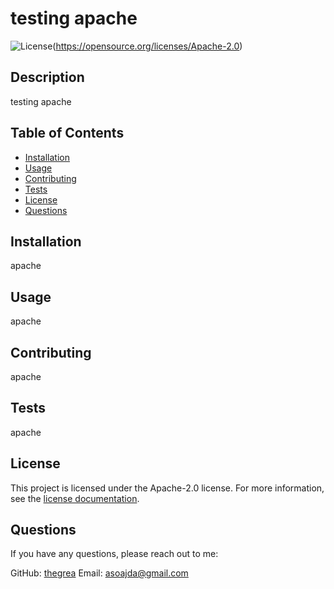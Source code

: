 # testing apache

![License](https://img.shields.io/badge/License-Apache-2.0-blue.svg)(https://opensource.org/licenses/Apache-2.0)

## Description
testing apache

## Table of Contents
- [Installation](#installation)
- [Usage](#usage)
- [Contributing](#contributing)
- [Tests](#tests)
- [License](#license)
- [Questions](#questions)

## Installation
apache

## Usage
apache

## Contributing
apache

## Tests
apache

## License

This project is licensed under the Apache-2.0 license. For more information, see the [license documentation]().

## Questions
If you have any questions, please reach out to me:

GitHub: [thegrea](https://github.com/thegrea)
Email: asoajda@gmail.com
